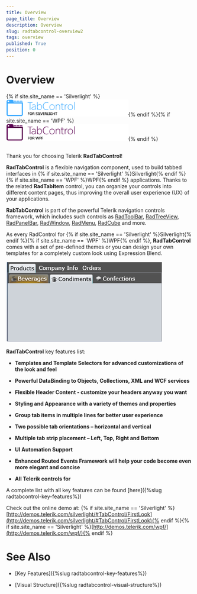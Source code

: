 ```yaml
---
title: Overview
page_title: Overview
description: Overview
slug: radtabcontrol-overview2
tags: overview
published: True
position: 0
---
```


# Overview



{% if site.site_name == 'Silverlight' %}![tabcontrol sl icon](images/tabcontrol_sl_icon.png){% endif %}{% if site.site_name == 'WPF' %}![tabcontrol wpf icon](images/tabcontrol_wpf_icon.png){% endif %}

## 

Thank you for choosing Telerik __RadTabControl__!
				

__RadTabControl__ is a flexible navigation component, used to build
					tabbed interfaces in {% if site.site_name == 'Silverlight' %}Silverlight{% endif %}{% if site.site_name == 'WPF' %}WPF{% endif %} applications. Thanks to the related 
					__RadTabItem__ control, you can organize your controls into different
					content pages, thus improving the overall user experience (UX) of your applications.
				

__RabTabControl__ is part of the powerful Telerik navigation controls framework, which includes such controls as [RadToolBar](http://www.telerik.com/help/silverlight/radtoolbar-overview.html), [RadTreeView](http://www.telerik.com/help/silverlight/radtreeview-overview.html), [RadPanelBar](http://www.telerik.com/help/silverlight/radpanelbar-overview.html), [RadWindow](http://www.telerik.com/help/silverlight/radwindow-getting-started.html), [RadMenu](http://www.telerik.com/help/silverlight/radmenu-overview.html), [RadCube](http://www.telerik.com/help/silverlight/radcube-overview.html) and more.
				

As every RadControl for {% if site.site_name == 'Silverlight' %}Silverlight{% endif %}{% if site.site_name == 'WPF' %}WPF{% endif %}, 
					__RadTabControl__ comes with a set of pre-defined themes or you can design your own templates for a completely custom look using
					Expression Blend.
				

![](images/RadTabControl_Overview_020.png)

__RadTabControl__ key features list:
				

* __Templates and Template Selectors for advanced customizations of the look and feel__

* __Powerful DataBinding to Objects, Collections, XML and WCF services__

* __Flexible Header Content - customize your headers anyway you want__

* __Styling and Appearance with a variety of themes and properties__

* __Group tab items in multiple lines for better user experience__

* __Two possible tab orientations – horizontal and vertical__

* __Multiple tab strip placement – Left, Top, Right and Bottom__

* __UI Automation Support__

* __Enhanced Routed Events Framework will help your code become even more elegant and concise__

* __All Telerik controls for__

A complete list with all key features can be found [here]({%slug radtabcontrol-key-features%})

Check out the online demo at:
					{% if site.site_name == 'Silverlight' %}[http://demos.telerik.com/silverlight/#TabControl/FirstLook](http://demos.telerik.com/silverlight/#TabControl/FirstLook){% endif %}{% if site.site_name == 'Silverlight' %}[http://demos.telerik.com/wpf/](http://demos.telerik.com/wpf/){% endif %}

# See Also

 * [Key Features]({%slug radtabcontrol-key-features%})

 * [Visual Structure]({%slug radtabcontrol-visual-structure%})
